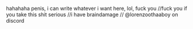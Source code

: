 hahahaha penis, i can write whatever i want here, lol, fuck you
//fuck you if you take this shit serious 
//i have braindamage
// @lorenzoothaaboy on discord
<!---
LorenzooThaaBoy/LorenzooThaaBoy is a ✨ special ✨ repository because its `README.md` (this file) appears on your GitHub profile.
You can click the Preview link to take a look at your changes.
--->
